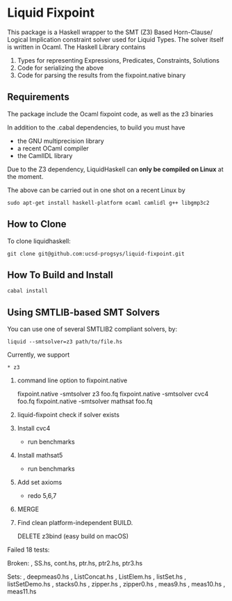 Liquid Fixpoint
===============

This package is a Haskell wrapper to the SMT (Z3) Based Horn-Clause/
Logical Implication constraint solver used for Liquid Types. The solver
itself is written in Ocaml. The Haskell Library contains

1. Types for representing Expressions, Predicates, Constraints, Solutions
2. Code for serializing the above 
3. Code for parsing the results from the fixpoint.native binary

Requirements
------------

The package include the Ocaml fixpoint code, as well as the z3 binaries

In addition to the .cabal dependencies, to build you must have

- the GNU multiprecision library 
- a recent OCaml compiler
- the CamlIDL library

Due to the Z3 dependency, LiquidHaskell can **only be compiled on Linux** at the moment.

The above can be carried out in one shot on a recent Linux by

    sudo apt-get install haskell-platform ocaml camlidl g++ libgmp3c2


How to Clone
------------

To clone liquidhaskell:

    git clone git@github.com:ucsd-progsys/liquid-fixpoint.git

How To Build and Install
------------------------

    cabal install


Using SMTLIB-based SMT Solvers
------------------------------

You can use one of several SMTLIB2 compliant solvers, by:

    liquid --smtsolver=z3 path/to/file.hs

Currently, we support
    
    * z3

1. command line option to fixpoint.native
    
    fixpoint.native -smtsolver z3      foo.fq
    fixpoint.native -smtsolver cvc4    foo.fq
    fixpoint.native -smtsolver mathsat foo.fq

2. liquid-fixpoint check if solver exists

3. Install cvc4 
    - run benchmarks

4. Install mathsat5
    - run benchmarks

5. Add set axioms
    - redo 5,6,7

9. MERGE

10. Find clean platform-independent BUILD.

    DELETE z3bind (easy build on macOS) 
   



Failed 18 tests:
 
  Broken:
    , SS.hs, cont.hs, ptr.hs, ptr2.hs, ptr3.hs
   
  Sets:
    , deepmeas0.hs
    , ListConcat.hs
    , ListElem.hs
    , listSet.hs
    , listSetDemo.hs
    , stacks0.hs
    , zipper.hs
    , zipper0.hs
    , meas9.hs
    , meas10.hs
    , meas11.hs
 





